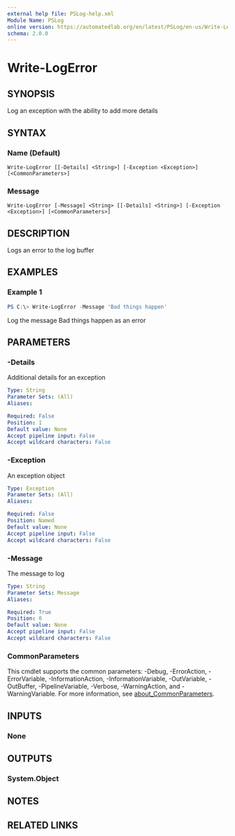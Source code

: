 ```yaml
---
external help file: PSLog-help.xml
Module Name: PSLog
online version: https://automatedlab.org/en/latest/PSLog/en-us/Write-LogError
schema: 2.0.0
---
```


# Write-LogError

## SYNOPSIS
Log an exception with the ability to add more details

## SYNTAX

### Name (Default)
```
Write-LogError [[-Details] <String>] [-Exception <Exception>] [<CommonParameters>]
```

### Message
```
Write-LogError [-Message] <String> [[-Details] <String>] [-Exception <Exception>] [<CommonParameters>]
```

## DESCRIPTION
Logs an error to the log buffer

## EXAMPLES

### Example 1
```powershell
PS C:\> Write-LogError -Message 'Bad things happen'
```

Log the message Bad things happen as an error

## PARAMETERS

### -Details
Additional details for an exception

```yaml
Type: String
Parameter Sets: (All)
Aliases:

Required: False
Position: 1
Default value: None
Accept pipeline input: False
Accept wildcard characters: False
```

### -Exception
An exception object

```yaml
Type: Exception
Parameter Sets: (All)
Aliases:

Required: False
Position: Named
Default value: None
Accept pipeline input: False
Accept wildcard characters: False
```

### -Message
The message to log

```yaml
Type: String
Parameter Sets: Message
Aliases:

Required: True
Position: 0
Default value: None
Accept pipeline input: False
Accept wildcard characters: False
```

### CommonParameters
This cmdlet supports the common parameters: -Debug, -ErrorAction, -ErrorVariable, -InformationAction, -InformationVariable, -OutVariable, -OutBuffer, -PipelineVariable, -Verbose, -WarningAction, and -WarningVariable. For more information, see [about_CommonParameters](http://go.microsoft.com/fwlink/?LinkID=113216).

## INPUTS

### None

## OUTPUTS

### System.Object
## NOTES

## RELATED LINKS

